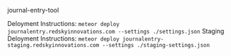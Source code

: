 journal-entry-tool

Deloyment Instructions: `meteor deploy journalentry.redskyinnovations.com --settings ./settings.json`
Staging Deloyment Instructions: `meteor deploy journalentry-staging.redskyinnovations.com --settings ./staging-settings.json`
